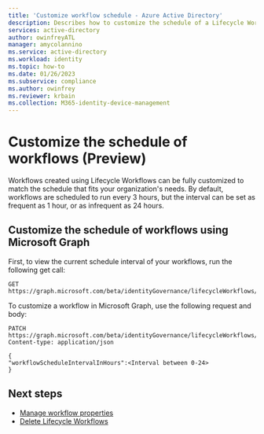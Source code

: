 ```yaml
---
title: 'Customize workflow schedule - Azure Active Directory'
description: Describes how to customize the schedule of a Lifecycle Workflow.
services: active-directory
author: owinfreyATL
manager: amycolannino
ms.service: active-directory
ms.workload: identity
ms.topic: how-to
ms.date: 01/26/2023
ms.subservice: compliance
ms.author: owinfrey
ms.reviewer: krbain
ms.collection: M365-identity-device-management
---
```


# Customize the schedule of workflows (Preview)

Workflows created using Lifecycle Workflows can be fully customized to match the schedule that fits your organization's needs. By default, workflows are scheduled to run every 3 hours, but the interval can be set as frequent as 1 hour, or as infrequent as 24 hours.


## Customize the schedule of workflows using Microsoft Graph


First, to view the current schedule interval of your workflows, run the following get call:

```http
GET https://graph.microsoft.com/beta/identityGovernance/lifecycleWorkflows/settings
```


To customize a workflow in Microsoft Graph, use the following request and body:
```http
PATCH https://graph.microsoft.com/beta/identityGovernance/lifecycleWorkflows/settings
Content-type: application/json

{
"workflowScheduleIntervalInHours":<Interval between 0-24>
}

```

## Next steps

- [Manage workflow properties](manage-workflow-properties.md)
- [Delete Lifecycle Workflows](delete-lifecycle-workflow.md)